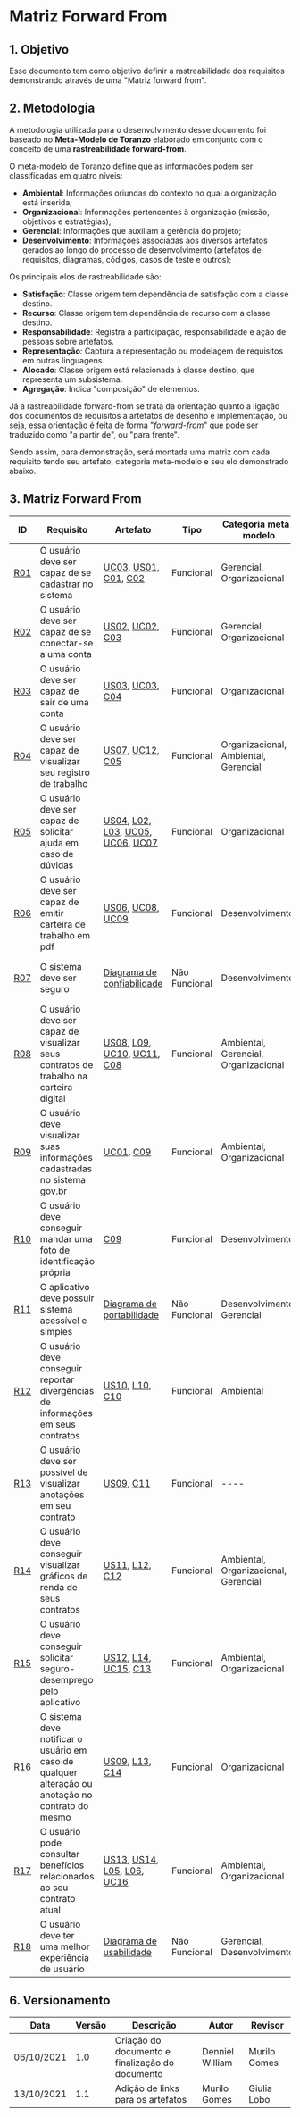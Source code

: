 # Matriz Forward From

## 1. Objetivo

Esse documento tem como objetivo definir a rastreabilidade dos requisitos demonstrando através de uma "Matriz forward from".

## 2. Metodologia

A metodologia utilizada para o desenvolvimento desse documento foi baseado no **Meta-Modelo de Toranzo** elaborado em conjunto com o conceito de uma **rastreabilidade forward-from**.

O meta-modelo de Toranzo define que as informações podem ser classificadas em quatro níveis:

  * **Ambiental**: Informações oriundas do contexto no qual a organização está inserida;
  * **Organizacional**: Informações pertencentes à organização (missão, objetivos e estratégias);
  * **Gerencial**: Informações que auxiliam a gerência do projeto; 
  * **Desenvolvimento**: Informações associadas aos diversos artefatos gerados ao longo do processo de desenvolvimento (artefatos de requisitos, diagramas, códigos, casos de teste e outros);

Os principais elos de rastreabilidade são: 

* **Satisfação**: Classe origem tem dependência de satisfação com a classe destino.
* **Recurso**: Classe origem tem dependência de recurso com a classe destino.
* **Responsabilidade**: Registra a participação, responsabilidade e ação de pessoas sobre artefatos.
* **Representação**: Captura a representação ou modelagem de requisitos em outras linguagens.
* **Alocado**: Classe origem está relacionada à classe destino, que representa um subsistema.
* **Agregação**: Indica "composição" de elementos.

Já a rastreabilidade forward-from se trata da orientação quanto a ligação dos documentos de requisitos a artefatos de desenho e implementação, ou seja, essa orientação é feita de forma "*forward-from*" que pode ser traduzido como "a partir de", ou "para frente".

Sendo assim, para demonstração, será montada uma matriz com cada requisito tendo seu artefato, categoria meta-modelo e seu elo demonstrado abaixo.

## 3. Matriz Forward From

| ID | Requisito | Artefato | Tipo | Categoria meta-modelo | Elo de rastreabilidade |
|----|-----------|----------|------|-----------------------|-----|
| <a href="../../elicitacao/elicitacao/#R01">R01</span> | O usuário deve ser capaz de se cadastrar no sistema | <a href="../../modelagem/casos-de-uso/#UC03">UC03</a>, <a href="../../modelagem/product-backlog/#US01">US01</a>, <a href="../../modelagem/cenarios/#C01">C01</a>, <a href="../../modelagem/cenarios/#C02">C02</a> | Funcional | Gerencial, Organizacional | Recurso, Responsabilidade, Representação |
| <a href="../../elicitacao/elicitacao/#R02">R02</span> | O usuário deve ser capaz de se conectar-se a uma conta | <a href="../../modelagem/product-backlog/#US02">US02</a>, <a href="../../modelagem/casos-de-uso/#UC02">UC02</a>, <a href="../../modelagem/cenarios/#C03">C03</a> | Funcional | Gerencial, Organizacional | Satisfação, Recurso e Representação |  
| <a href="../../elicitacao/elicitacao/#R03">R03</span> | O usuário deve ser capaz de sair de uma conta | <a href="../../modelagem/product-backlog/#US03">US03</a>, <a href="../../modelagem/casos-de-uso/#UC03">UC03</a>, <a href="../../modelagem/cenarios/#C04">C04</a> | Funcional | Organizacional | Recurso |
| <a href="../../elicitacao/elicitacao/#R04">R04</span> | O usuário deve ser capaz de visualizar seu registro de trabalho | <a href="../../modelagem/product-backlog/#US07">US07</a>, <a href="../../modelagem/casos-de-uso/#UC12">UC12</a>, <a href="../../modelagem/cenarios/#C05">C05</a>  | Funcional | Organizacional, Ambiental, Gerencial | Representação, Responsabilidade, Alocado e Agregação |
| <a href="../../elicitacao/elicitacao/#R05">R05</span> | O usuário deve ser capaz de solicitar ajuda em caso de dúvidas | <a href="../../modelagem/product-backlog/#US04">US04</a>, <a href="../../modelagem/lexicos/#L02">L02</a>, <a href="../../modelagem/lexicos/#L03">L03</a>, <a href="../../modelagem/casos-de-uso/#UC05">UC05</a>, <a href="../../modelagem/casos-de-uso/#UC06">UC06</a>, <a href="../../modelagem/casos-de-uso/#UC07">UC07</a>  | Funcional | Organizacional | Satisfação, Recurso |
| <a href="../../elicitacao/elicitacao/#R06">R06</span> | O usuário deve ser capaz de emitir carteira de trabalho em pdf | <a href="../../modelagem/product-backlog/#US06">US06</a>, <a href="../../modelagem/casos-de-uso/#UC08">UC08</a>, <a href="../../modelagem/casos-de-uso/#UC09">UC09</a>  | Funcional | Desenvolvimento | Agregação |
| <a href="../../elicitacao/elicitacao/#R07">R07</span> | O sistema deve ser seguro | <a href="../../modelagem/NFR-Framework/#confiabilidade">Diagrama de confiabilidade</a> | Não Funcional | Desenvolvimento | Satisfação, Responsabilidade, Representação, Recurso |
| <a href="../../elicitacao/elicitacao/#R08">R08</span> | O usuário deve ser capaz de visualizar seus contratos de trabalho na carteira digital | <a href="../../modelagem/product-backlog/#US08">US08</a>, <a href="../../modelagem/lexicos/#L09">L09</a>, <a href="../../modelagem/casos-de-uso/#UC10">UC10</a>, <a href="../../modelagem/casos-de-uso/#UC11">UC11</a>, <a href="../../modelagem/cenarios/#C08">C08</a> | Funcional | Ambiental, Gerencial, Organizacional | Responsabilidade, Representação, Agregação, Alocado |
| <a href="../../elicitacao/elicitacao/#R09">R09</span> | O usuário deve visualizar suas informações cadastradas no sistema gov.br | <a href="../../modelagem/casos-de-uso/#UC01">UC01</a>, <a href="../../modelagem/cenarios/#C09">C09</a> | Funcional | Ambiental, Organizacional | Responsabilidade |
| <a href="../../elicitacao/elicitacao/#R10">R10</span> | O usuário deve conseguir mandar uma foto de identificação própria | <a href="../../modelagem/cenarios/#C09">C09</a> | Funcional | Desenvolvimento | Recurso |
| <a href="../../elicitacao/elicitacao/#R11">R11</span> | O aplicativo deve possuir sistema acessível e simples | <a href="../../modelagem/NFR-Framework/#portabilidade">Diagrama de portabilidade</a> | Não Funcional | Desenvolvimento, Gerencial | Representação, Satisfação |
| <a href="../../elicitacao/elicitacao/#R12">R12</span> | O usuário deve conseguir reportar divergências de informações em seus contratos | <a href="../../modelagem/product-backlog/#US10">US10</a>, <a href="../../modelagem/lexicos/#L10">L10</a>, <a href="../../modelagem/cenarios/#C10">C10</a> | Funcional | Ambiental | Representação |
| <a href="../../elicitacao/elicitacao/#R13">R13</span> | O usuário deve ser possível de visualizar anotações em seu contrato | <a href="../../modelagem/product-backlog/#US09">US09</a>, <a href="../../modelagem/cenarios/#C11">C11</a> | Funcional | ---- | Representação |
| <a href="../../elicitacao/elicitacao/#R14">R14</span> | O usuário deve conseguir visualizar gráficos de renda de seus contratos | <a href="../../modelagem/product-backlog/#US11">US11</a>, <a href="../../modelagem/lexicos/#L12">L12</a>, <a href="../../modelagem/cenarios/#C12">C12</a> | Funcional | Ambiental, Organizacional, Gerencial | Agregação, Alocado, Responsabilidade, Recurso |
| <a href="../../elicitacao/elicitacao/#R15">R15</span> | O usuário deve conseguir solicitar seguro-desemprego pelo aplicativo | <a href="../../modelagem/product-backlog/#US12">US12</a>, <a href="../../modelagem/lexicos/#L14">L14</a>, <a href="../../modelagem/casos-de-uso/#UC15">UC15</a>, <a href="../../modelagem/cenarios/#C13">C13</a> | Funcional | Ambiental, Organizacional | Satisfação |
| <a href="../../elicitacao/elicitacao/#R16">R16</span> | O sistema deve notificar o usuário em caso de qualquer alteração ou anotação no contrato do mesmo | <a href="../../modelagem/product-backlog/#US09">US09</a>, <a href="../../modelagem/lexicos/#L13">L13</a>, <a href="../../modelagem/cenarios/#C14">C14</a> | Funcional | Organizacional | Alocado |
| <a href="../../elicitacao/elicitacao/#R17">R17</span> | O usuário pode consultar benefícios relacionados ao seu contrato atual | <a href="../../modelagem/product-backlog/#US13">US13</a>, <a href="../../modelagem/product-backlog/#US14">US14</a>, <a href="../../modelagem/lexicos/#L05">L05</a>, <a href="../../modelagem/lexicos/#L06">L06</a>, <a href="../../modelagem/casos-de-uso/#UC16">UC16</a> | Funcional | Ambiental, Organizacional | Responsabilidade, Representação, Alocado |
| <a href="../../elicitacao/elicitacao/#R18">R18</span> | O usuário deve ter uma melhor experiência de usuário | <a href="../../modelagem/NFR-Framework/#usabilidade">Diagrama de usabilidade</a> | Não Funcional | Gerencial, Desenvolvimento | Representação, Recurso, Alocado |

## 6. Versionamento

| Data | Versão | Descrição | Autor | Revisor |
| ---- | ------ | --------- | ----- | ------- |
| 06/10/2021 |  1.0   | Criação do documento e finalização do documento | Denniel William | Murilo Gomes |
| 13/10/2021 | 1.1 | Adição de links para os artefatos | Murilo Gomes | Giulia Lobo |
